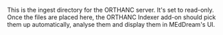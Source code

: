 This is the ingest directory for the ORTHANC server. It's set to read-only. Once the files are placed here, the ORTHANC Indexer add-on should pick them up automatically, analyse them and display them in MEdDream's UI.
